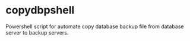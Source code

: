 # copydbpshell
Powershell script for automate copy database backup file from database server to backup servers.
